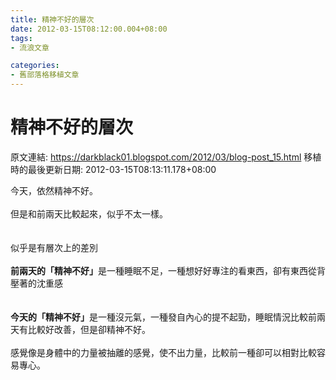 ```yaml
---
title: 精神不好的層次
date: 2012-03-15T08:12:00.004+08:00
tags: 
- 流浪文章

categories:
- 舊部落格移植文章
---
```


# 精神不好的層次

原文連結: https://darkblack01.blogspot.com/2012/03/blog-post_15.html
移植時的最後更新日期: 2012-03-15T08:13:11.178+08:00

今天，依然精神不好。<br /><br />但是和前兩天比較起來，似乎不太一樣。<br /><br /><br />似乎是有層次上的差別<br /><br /><b>前兩天的「精神不好」</b>是一種睡眠不足，一種想好好專注的看東西，卻有東西從背壓著的沈重感<br /><br /><br /><b>今天的「精神不好」</b>是一種沒元氣，一種發自內心的提不起勁，睡眠情況比較前兩天有比較好改善，但是卻精神不好。<br /><br />感覺像是身體中的力量被抽離的感覺，使不出力量，比較前一種卻可以相對比較容易專心。
